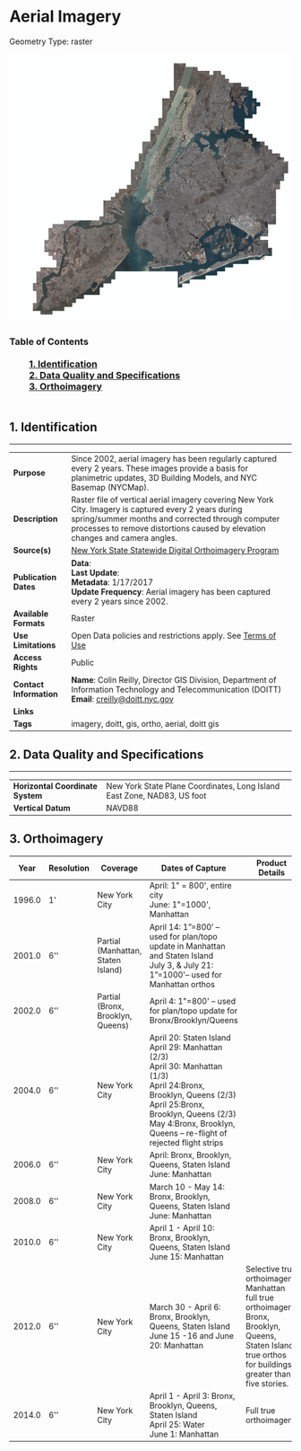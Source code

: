 # Aerial Imagery
Geometry Type: raster<br><br>![image](https://github.com/CityOfNewYork/nyc-geo-metadata/blob/master/Images/AerialImagery.PNG)

### Table of Contents<br><br>&nbsp;&nbsp;&nbsp;&nbsp;&nbsp;&nbsp;&nbsp;&nbsp;&nbsp;[**1. Identification**](#1-identification)<br>&nbsp;&nbsp;&nbsp;&nbsp;&nbsp;&nbsp;&nbsp;&nbsp;&nbsp;[**2. Data Quality and Specifications**](#2-data-quality-and-specifications)<br>&nbsp;&nbsp;&nbsp;&nbsp;&nbsp;&nbsp;&nbsp;&nbsp;&nbsp;[**3. Orthoimagery**](#3-orthoimagery)<br><br>
## 1. Identification
---------------------------------------------
|     |     |
| --- | --- |
**Purpose** |Since 2002, aerial imagery has been regularly captured every 2 years. These images provide a basis for planimetric updates, 3D Building Models, and NYC Basemap (NYCMap).
**Description** |Raster file of vertical aerial imagery covering New York City. Imagery is captured every 2 years during spring/summer months and corrected through computer processes to remove distortions caused by elevation changes and camera angles.
**Source(s)** |[New York State Statewide Digital Orthoimagery Program](http://gis.ny.gov/gateway/orthoprogram/ortho_options.htm)
**Publication Dates** |**Data**: <br>**Last Update**: <br>**Metadata**: 1/17/2017<br>**Update Frequency**: Aerial imagery has been captured every 2 years since 2002. 
**Available Formats** |Raster
**Use Limitations** |Open Data policies and restrictions apply. See [Terms of Use](http://www.nyc.gov/html/data/terms.html)
**Access Rights** |Public
**Contact Information** |**Name**: Colin Reilly, Director GIS Division, Department of Information Technology and Telecommunication (DOITT)<br>**Email**: creilly@doitt.nyc.gov
**Links** |
**Tags** |imagery, doitt, gis, ortho, aerial, doitt gis
## 2. Data Quality and Specifications
---------------------------------------------
|     |     |
| --- | --- |
**Horizontal Coordinate System** |New York State Plane Coordinates, Long Island East Zone, NAD83, US foot
**Vertical Datum** |NAVD88

## 3. Orthoimagery
 | Year | Resolution | Coverage | Dates of Capture | Product Details | Color Infrared | 
| -- | -- | -- | -- | -- | -- |
|1996.0|1'|New York City|April: 1" = 800', entire city <br> June: 1"=1000', Manhattan|||
|2001.0|6''|Partial (Manhattan, Staten Island)|April 14: 1”=800’ – used for plan/topo update in Manhattan and Staten Island<br>July 3, & July 21:  1”=1000'– used for Manhattan orthos|||
|2002.0|6''|Partial (Bronx, Brooklyn, Queens)|April 4: 1"=800'  – used for plan/topo update for Bronx/Brooklyn/Queens|||
|2004.0|6''|New York City|April 20: Staten Island<br>April 29: Manhattan (2/3)<br>April 30: Manhattan (1/3)<br>April 24:Bronx, Brooklyn, Queens (2/3)<br>April 25:Bronx, Brooklyn, Queens (2/3)<br>May 4:Bronx, Brooklyn, Queens – re-flight of rejected flight strips|||
|2006.0|6''|New York City|April: Bronx, Brooklyn, Queens, Staten Island <br> June: Manhattan|||
|2008.0|6''|New York City|March 10 - May 14: Bronx, Brooklyn, Queens, Staten Island <br>June: Manhattan|||
|2010.0|6''|New York City|April 1 - April 10: Bronx, Brooklyn, Queens, Staten Island <br>June 15: Manhattan|||
|2012.0|6''|New York City|March 30 - April 6: Bronx, Brooklyn, Queens, Staten Island <br>June 15 -16 and June 20: Manhattan|Selective true orthoimagery. Manhattan full true orthoimagery;  Bronx, Brooklyn, Queens, Staten Island true orthos for buildings greater than five stories.|||
|2014.0|6''|New York City|April 1 - April 3: Bronx, Brooklyn, Queens, Staten Island <br>April 25: Water <br>June 1: Manhattan|Full true orthoimagery||
